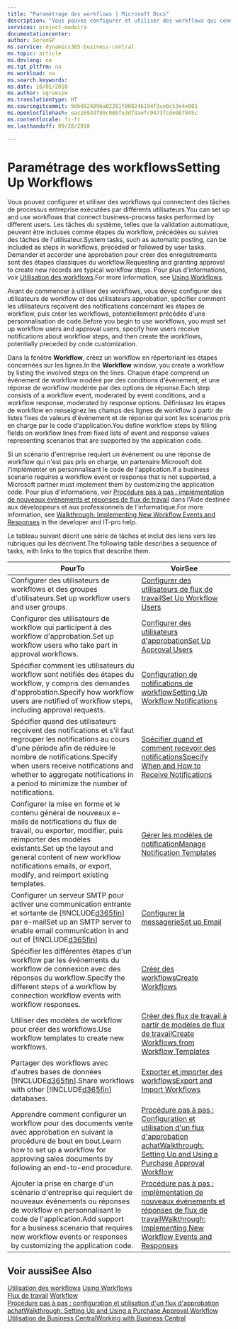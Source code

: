 ```yaml
---
title: "Paramétrage des workflows | Microsoft Docs"
description: "Vous pouvez configurer et utiliser des workflows qui connectent des tâches de processus entreprise exécutées par différents utilisateurs. Les tâches du système, telles que la validation automatique, peuvent être incluses comme étapes du workflow, précédées ou suivies des tâches de l'utilisateur. Demander et accorder une approbation pour créer des enregistrements sont des étapes classiques du workflow."
services: project-madeira
documentationcenter: 
author: SorenGP
ms.service: dynamics365-business-central
ms.topic: article
ms.devlang: na
ms.tgt_pltfrm: na
ms.workload: na
ms.search.keywords: 
ms.date: 10/01/2018
ms.author: sgroespe
ms.translationtype: HT
ms.sourcegitcommit: 9dbd92409ba02281f008246194f3ce0c53e4e001
ms.openlocfilehash: eac1693df99c00bfe3df3aefc94737cde987945c
ms.contentlocale: fr-fr
ms.lasthandoff: 09/28/2018

---
```

# <a name="setting-up-workflows"></a><span data-ttu-id="d7671-105">Paramétrage des workflows</span><span class="sxs-lookup"><span data-stu-id="d7671-105">Setting Up Workflows</span></span>
<span data-ttu-id="d7671-106">Vous pouvez configurer et utiliser des workflows qui connectent des tâches de processus entreprise exécutées par différents utilisateurs.</span><span class="sxs-lookup"><span data-stu-id="d7671-106">You can set up and use workflows that connect business-process tasks performed by different users.</span></span> <span data-ttu-id="d7671-107">Les tâches du système, telles que la validation automatique, peuvent être incluses comme étapes du workflow, précédées ou suivies des tâches de l'utilisateur.</span><span class="sxs-lookup"><span data-stu-id="d7671-107">System tasks, such as automatic posting, can be included as steps in workflows, preceded or followed by user tasks.</span></span> <span data-ttu-id="d7671-108">Demander et accorder une approbation pour créer des enregistrements sont des étapes classiques du workflow.</span><span class="sxs-lookup"><span data-stu-id="d7671-108">Requesting and granting approval to create new records are typical workflow steps.</span></span> <span data-ttu-id="d7671-109">Pour plus d'informations, voir [Utilisation des workflows](across-use-workflows.md).</span><span class="sxs-lookup"><span data-stu-id="d7671-109">For more information, see [Using Workflows](across-use-workflows.md).</span></span>  

 <span data-ttu-id="d7671-110">Avant de commencer à utiliser des workflows, vous devez configurer des utilisateurs de workflow et des utilisateurs approbation, spécifier comment les utilisateurs reçoivent des notifications concernant les étapes de workflow, puis créer les workflows, potentiellement précédés d'une personnalisation de code.</span><span class="sxs-lookup"><span data-stu-id="d7671-110">Before you begin to use workflows, you must set up workflow users and approval users, specify how users receive notifications about workflow steps, and then create the workflows, potentially preceded by code customization.</span></span>  

 <span data-ttu-id="d7671-111">Dans la fenêtre **Workflow**, créez un workflow en répertoriant les étapes concernées sur les lignes.</span><span class="sxs-lookup"><span data-stu-id="d7671-111">In the **Workflow** window, you create a workflow by listing the involved steps on the lines.</span></span> <span data-ttu-id="d7671-112">Chaque étape comprend un événement de workflow modéré par des conditions d'événement, et une réponse de workflow modérée par des options de réponse.</span><span class="sxs-lookup"><span data-stu-id="d7671-112">Each step consists of a workflow event, moderated by event conditions, and a workflow response, moderated by response options.</span></span> <span data-ttu-id="d7671-113">Définissez les étapes de workflow en renseignez les champs des lignes de workflow à partir de listes fixes de valeurs d'événement et de réponse qui sont les scénarios pris en charge par le code d'application.</span><span class="sxs-lookup"><span data-stu-id="d7671-113">You define workflow steps by filling fields on workflow lines from fixed lists of event and response values representing scenarios that are supported by the application code.</span></span>  

 <span data-ttu-id="d7671-114">Si un scénario d'entreprise requiert un événement ou une réponse de workflow qui n'est pas pris en charge, un partenaire Microsoft doit l'implémenter en personnalisant le code de l'application.</span><span class="sxs-lookup"><span data-stu-id="d7671-114">If a business scenario requires a workflow event or response that is not supported, a Microsoft partner must implement them by customizing the application code.</span></span> <span data-ttu-id="d7671-115">Pour plus d'informations, voir [Procédure pas à pas : implémentation de nouveaux événements et réponses de flux de travail](/dynamics-nav/Walkthrough--Implementing-New-Workflow-Events-and-Responses) dans l'Aide destinée aux développeurs et aux professionnels de l'informatique.</span><span class="sxs-lookup"><span data-stu-id="d7671-115">For more information, see [Walkthrough: Implementing New Workflow Events and Responses](/dynamics-nav/Walkthrough--Implementing-New-Workflow-Events-and-Responses) in the developer and IT-pro help.</span></span>

 <span data-ttu-id="d7671-116">Le tableau suivant décrit une série de tâches et inclut des liens vers les rubriques qui les décrivent.</span><span class="sxs-lookup"><span data-stu-id="d7671-116">The following table describes a sequence of tasks, with links to the topics that describe them.</span></span>  

|<span data-ttu-id="d7671-117">**Pour**</span><span class="sxs-lookup"><span data-stu-id="d7671-117">**To**</span></span>|<span data-ttu-id="d7671-118">**Voir**</span><span class="sxs-lookup"><span data-stu-id="d7671-118">**See**</span></span>|  
|------------|-------------|  
|<span data-ttu-id="d7671-119">Configurer des utilisateurs de workflows et des groupes d'utilisateurs.</span><span class="sxs-lookup"><span data-stu-id="d7671-119">Set up workflow users and user groups.</span></span>|[<span data-ttu-id="d7671-120">Configurer des utilisateurs de flux de travail</span><span class="sxs-lookup"><span data-stu-id="d7671-120">Set Up Workflow Users</span></span>](across-how-to-set-up-workflow-users.md)|  
|<span data-ttu-id="d7671-121">Configurer des utilisateurs de workflow qui participent à des workflow d'approbation.</span><span class="sxs-lookup"><span data-stu-id="d7671-121">Set up workflow users who take part in approval workflows.</span></span>|[<span data-ttu-id="d7671-122">Configurer des utilisateurs d'approbation</span><span class="sxs-lookup"><span data-stu-id="d7671-122">Set Up Approval Users</span></span>](across-how-to-set-up-approval-users.md)|  
|<span data-ttu-id="d7671-123">Spécifier comment les utilisateurs du workflow sont notifiés des étapes du workflow, y compris des demandes d'approbation.</span><span class="sxs-lookup"><span data-stu-id="d7671-123">Specify how workflow users are notified of workflow steps, including approval requests.</span></span>|[<span data-ttu-id="d7671-124">Configuration de notifications de workflow</span><span class="sxs-lookup"><span data-stu-id="d7671-124">Setting Up Workflow Notifications</span></span>](across-setting-up-workflow-notifications.md)|  
|<span data-ttu-id="d7671-125">Spécifier quand des utilisateurs reçoivent des notifications et s'il faut regrouper les notifications au cours d'une période afin de réduire le nombre de notifications.</span><span class="sxs-lookup"><span data-stu-id="d7671-125">Specify when users receive notifications and whether to aggregate notifications in a period to minimize the number of notifications.</span></span>|[<span data-ttu-id="d7671-126">Spécifier quand et comment recevoir des notifications</span><span class="sxs-lookup"><span data-stu-id="d7671-126">Specify When and How to Receive Notifications</span></span>](across-how-to-specify-when-and-how-to-receive-notifications.md)|  
|<span data-ttu-id="d7671-127">Configurer la mise en forme et le contenu général de nouveaux e-mails de notifications du flux de travail, ou exporter, modifier, puis réimporter des modèles existants.</span><span class="sxs-lookup"><span data-stu-id="d7671-127">Set up the layout and general content of new workflow notifications emails, or export, modify, and reimport existing templates.</span></span>|[<span data-ttu-id="d7671-128">Gérer les modèles de notification</span><span class="sxs-lookup"><span data-stu-id="d7671-128">Manage Notification Templates</span></span>](across-how-to-manage-notification-templates.md)|  
|<span data-ttu-id="d7671-129">Configurer un serveur SMTP pour activer une communication entrante et sortante de [!INCLUDE[d365fin](includes/d365fin_md.md)] par e-mail</span><span class="sxs-lookup"><span data-stu-id="d7671-129">Set up an SMTP server to enable email communication in and out of [!INCLUDE[d365fin](includes/d365fin_md.md)]</span></span>|[<span data-ttu-id="d7671-130">Configurer la messagerie</span><span class="sxs-lookup"><span data-stu-id="d7671-130">Set up Email</span></span>](admin-how-setup-email.md)|
|<span data-ttu-id="d7671-131">Spécifier les différentes étapes d'un workflow par les événements du workflow de connexion avec des réponses du workflow.</span><span class="sxs-lookup"><span data-stu-id="d7671-131">Specify the different steps of a workflow by connection workflow events with workflow responses.</span></span>|[<span data-ttu-id="d7671-132">Créer des workflows</span><span class="sxs-lookup"><span data-stu-id="d7671-132">Create Workflows</span></span>](across-how-to-create-workflows.md)|  
|<span data-ttu-id="d7671-133">Utiliser des modèles de workflow pour créer des workflows.</span><span class="sxs-lookup"><span data-stu-id="d7671-133">Use workflow templates to create new workflows.</span></span>|[<span data-ttu-id="d7671-134">Créer des flux de travail à partir de modèles de flux de travail</span><span class="sxs-lookup"><span data-stu-id="d7671-134">Create Workflows from Workflow Templates</span></span>](across-how-to-create-workflows-from-workflow-templates.md)|  
|<span data-ttu-id="d7671-135">Partager des workflows avec d'autres bases de données [!INCLUDE[d365fin](includes/d365fin_md.md)].</span><span class="sxs-lookup"><span data-stu-id="d7671-135">Share workflows with other [!INCLUDE[d365fin](includes/d365fin_md.md)] databases.</span></span>|[<span data-ttu-id="d7671-136">Exporter et importer des workflows</span><span class="sxs-lookup"><span data-stu-id="d7671-136">Export and Import Workflows</span></span>](across-how-to-export-and-import-workflows.md)|  
|<span data-ttu-id="d7671-137">Apprendre comment configurer un workflow pour des documents vente avec approbation en suivant la procédure de bout en bout.</span><span class="sxs-lookup"><span data-stu-id="d7671-137">Learn how to set up a workflow for approving sales documents by following an end-to-end procedure.</span></span>|[<span data-ttu-id="d7671-138">Procédure pas à pas : Configuration et utilisation d'un flux d'approbation achat</span><span class="sxs-lookup"><span data-stu-id="d7671-138">Walkthrough: Setting Up and Using a Purchase Approval Workflow</span></span>](walkthrough-setting-up-and-using-a-purchase-approval-workflow.md)|  
|<span data-ttu-id="d7671-139">Ajouter la prise en charge d'un scénario d'entreprise qui requiert de nouveaux événements ou réponses de workflow en personnalisant le code de l'application.</span><span class="sxs-lookup"><span data-stu-id="d7671-139">Add support for a business scenario that requires new workflow events or responses by customizing the application code.</span></span>|[<span data-ttu-id="d7671-140">Procédure pas à pas : implémentation de nouveaux événements et réponses de flux de travail</span><span class="sxs-lookup"><span data-stu-id="d7671-140">Walkthrough: Implementing New Workflow Events and Responses</span></span>](/dynamics-nav/Walkthrough--Implementing-New-Workflow-Events-and-Responses)|  

## <a name="see-also"></a><span data-ttu-id="d7671-141">Voir aussi</span><span class="sxs-lookup"><span data-stu-id="d7671-141">See Also</span></span>  
 <span data-ttu-id="d7671-142">[Utilisation des workflows](across-use-workflows.md) </span><span class="sxs-lookup"><span data-stu-id="d7671-142">[Using Workflows](across-use-workflows.md) </span></span>  
 <span data-ttu-id="d7671-143">[Flux de travail](across-workflow.md) </span><span class="sxs-lookup"><span data-stu-id="d7671-143">[Workflow](across-workflow.md) </span></span>  
 [<span data-ttu-id="d7671-144">Procédure pas à pas : configuration et utilisation d'un flux d'approbation achat</span><span class="sxs-lookup"><span data-stu-id="d7671-144">Walkthrough: Setting Up and Using a Purchase Approval Workflow</span></span>](walkthrough-setting-up-and-using-a-purchase-approval-workflow.md)  
 [<span data-ttu-id="d7671-145">Utilisation de Business Central</span><span class="sxs-lookup"><span data-stu-id="d7671-145">Working with Business Central</span></span>](ui-work-product.md)

